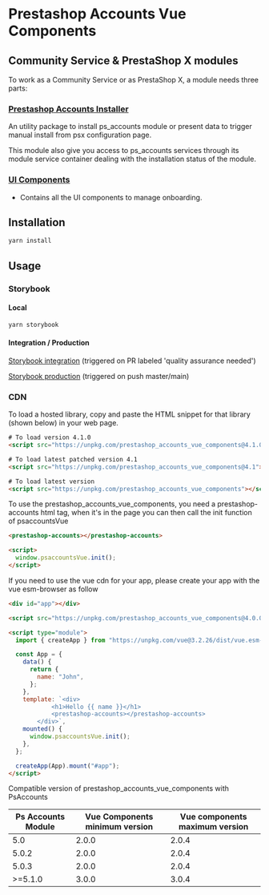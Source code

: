 # Prestashop Accounts Vue Components

## Community Service & PrestaShop X modules

To work as a Community Service or as PrestaShop X, a module needs three parts:

### [Prestashop Accounts Installer](https://github.com/PrestaShopCorp/prestashop-accounts-installer)

An utility package to install ps_accounts module or present data to trigger manual install from psx configuration page.

This module also give you access to ps_accounts services through its module service container dealing with the installation status of the module.

### [UI Components](http://github.com/PrestaShopCorp/prestashop_accounts_vue_components)

- Contains all the UI components to manage onboarding.

## Installation

```bash
yarn install
```

## Usage

### Storybook

#### Local

```bash
yarn storybook
```

#### Integration / Production

[Storybook integration](https://storybook-accounts.distribution-integration.prestashop.net/) (triggered on PR labeled 'quality assurance needed')

[Storybook production](https://storybook-accounts.distribution.prestashop.net/) (triggered on push master/main)

### CDN

To load a hosted library, copy and paste the HTML snippet for that library (shown below) in your web page.

```html
# To load version 4.1.0
<script src="https://unpkg.com/prestashop_accounts_vue_components@4.1.0"></script>

# To load latest patched version 4.1
<script src="https://unpkg.com/prestashop_accounts_vue_components@4.1"></script>

# To load latest version
<script src="https://unpkg.com/prestashop_accounts_vue_components"></script>
```

To use the prestashop_accounts_vue_components, you need a prestashop-accounts html tag, when it's in the page
you can then call the init function of psaccountsVue

```html
<prestashop-accounts></prestashop-accounts>

<script>
  window.psaccountsVue.init();
</script>
```

If you need to use the vue cdn for your app, please create your app with the vue esm-browser as follow

```html
<div id="app"></div>

<script src="https://unpkg.com/prestashop_accounts_vue_components@4.0.0"></script>

<script type="module">
  import { createApp } from "https://unpkg.com/vue@3.2.26/dist/vue.esm-browser.js";

  const App = {
    data() {
      return {
        name: "John",
      };
    },
    template: `<div>
            <h1>Hello {{ name }}</h1>
            <prestashop-accounts></prestashop-accounts>
        </div>`,
    mounted() {
      window.psaccountsVue.init();
    },
  };

  createApp(App).mount("#app");
</script>
```

Compatible version of prestashop_accounts_vue_components with PsAccounts  

| Ps Accounts Module | Vue Components minimum version | Vue components maximum version |
|--------------------|--------------------------------|--------------------------------|
| 5.0                | 2.0.0                          | 2.0.4                          |
| 5.0.2              | 2.0.0                          | 2.0.4                          |
| 5.0.3              | 2.0.0                          | 2.0.4                          |
| >=5.1.0            | 3.0.0                          | 3.0.4                          |
